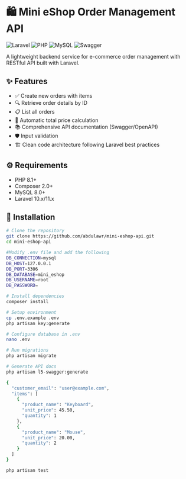 # 🛍️ Mini eShop Order Management API

![Laravel](https://img.shields.io/badge/Laravel-FF2D20?style=for-the-badge&logo=laravel&logoColor=white)
![PHP](https://img.shields.io/badge/PHP-777BB4?style=for-the-badge&logo=php&logoColor=white)
![MySQL](https://img.shields.io/badge/MySQL-4479A1?style=for-the-badge&logo=mysql&logoColor=white)
![Swagger](https://img.shields.io/badge/Swagger-85EA2D?style=for-the-badge&logo=swagger&logoColor=black)

A lightweight backend service for e-commerce order management with RESTful API built with Laravel.

## ✨ Features

- ✅ Create new orders with items
- 🔍 Retrieve order details by ID
- 📋 List all orders
- 🧮 Automatic total price calculation
- 📚 Comprehensive API documentation (Swagger/OpenAPI)
- 🛡️ Input validation
- 🏗️ Clean code architecture following Laravel best practices

## ⚙️ Requirements

- PHP 8.1+
- Composer 2.0+
- MySQL 8.0+
- Laravel 10.x/11.x

## 🚀 Installation

```bash
# Clone the repository
git clone https://github.com/abdulawr/mini-eshop-api.git
cd mini-eshop-api

#Modify .env file and add the following
DB_CONNECTION=mysql
DB_HOST=127.0.0.1
DB_PORT=3306
DB_DATABASE=mini_eshop
DB_USERNAME=root
DB_PASSWORD=

# Install dependencies
composer install

# Setup environment
cp .env.example .env
php artisan key:generate

# Configure database in .env
nano .env

# Run migrations
php artisan migrate

# Generate API docs
php artisan l5-swagger:generate

{
  "customer_email": "user@example.com",
  "items": [
    {
      "product_name": "Keyboard",
      "unit_price": 45.50,
      "quantity": 1
    },
    {
      "product_name": "Mouse",
      "unit_price": 20.00,
      "quantity": 2
    }
  ]
}

php artisan test
